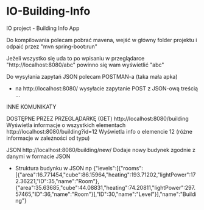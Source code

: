 # IO-Building-Info
IO project - Building Info App

Do kompilowania polecam pobrać mavena, wejść w główny folder projektu i odpaić przez "mvn spring-boot:run"

Jeżeli wszystko się uda to po wpisaniu w przeglądarce "http://localhost:8080/abc" powinno się wam wyświetlić "abc"

Do wysyłania zapytań JSON polecam POSTMAN-a (taka mała apka)
 - na http://localhost:8080/ wysyłacie zapytanie POST z JSON-ową treścią ... 


 INNE KOMUNIKATY

DOSTĘPNE PRZEZ PRZEGLĄDARKĘ (GET)
 http://localhost:8080/building                     Wyświetla informacje o wszystkich elementach 
 http://localhost:8080/building?id=12               Wyświetla info o elemencie 12 (różne informacje w zależności od typu)


JSON
http://localhost:8080/building/new/                 Dodaje nowy budynek zgodnie z danymi w formacie JSON
  + Struktura budynku w JSON
  np {"levels":[{"rooms":[{"area":16.771454,"cube":86.15964,"heating":193.71202,"lightPower":172.36221,"ID":35,"name":"Room"},{"area":35.63685,"cube":44.08831,"heating":74.20811,"lightPower":297.57465,"ID":36,"name":"Room"}],"ID":30,"name":"Level"}],"name":"Building"}